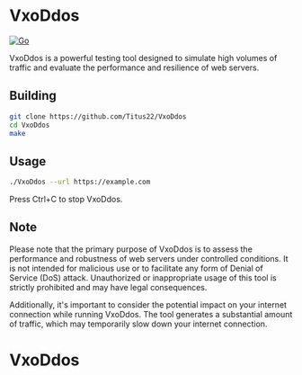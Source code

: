 # VxoDdos
[![Go](https://github.com/Titus22/VxoDdos/workflows/Go/badge.svg)](https://github.com/Titus22/VxoDdos/actions?query=workflow%3A%22Go%22)

VxoDdos is a powerful testing tool designed to simulate high volumes of traffic and evaluate the performance and resilience of web servers.

## Building

```bash
git clone https://github.com/Titus22/VxoDdos
cd VxoDdos
make
```

## Usage

```bash
./VxoDdos --url https://example.com
```
Press Ctrl+C to stop VxoDdos.

## Note

Please note that the primary purpose of VxoDdos is to assess the performance and robustness of web servers under controlled conditions. It is not intended for malicious use or to facilitate any form of Denial of Service (DoS) attack. Unauthorized or inappropriate usage of this tool is strictly prohibited and may have legal consequences.

Additionally, it's important to consider the potential impact on your internet connection while running VxoDdos. The tool generates a substantial amount of traffic, which may temporarily slow down your internet connection.
# VxoDdos
